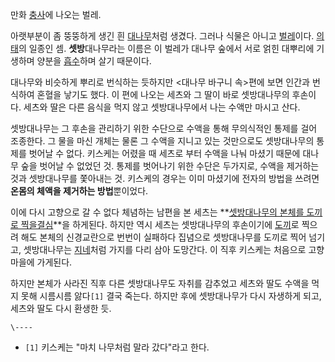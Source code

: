 만화 [충사](%EC%B6%A9%EC%82%AC.md)에 나오는 벌레.

아랫부분이 좀 뚱뚱하게 생긴 흰 [대나무](%EB%8C%80%EB%82%98%EB%AC%B4.md)처럼 생겼다. 그러나 식물은 아니고
[벌레](%EB%B2%8C%EB%A0%88.md)이다. [의태](%EC%9D%98%ED%83%9C.md)의 일종인 셈.
**셋방**대나무라는 이름은 이 벌레가 대나무 숲에서 서로 얽힌 대뿌리에 기생하며 양분을
[흡수](%ED%9D%A1%EC%88%98.md)하며 살기 때문이다.

대나무와 비슷하게 뿌리로 번식하는 듯하지만 <대나무 바구니 속>편에 보면 인간과 번식하여 혼혈을 낳기도 했다. 이 편에 나오는 세츠와 그
딸이 바로 셋방대나무의 후손이다. 세츠와 딸은 다른 음식을 먹지 않고 셋방대나무에서 나는 수액만 마시고 산다.

셋방대나무는 그 후손을 관리하기 위한 수단으로 수액을 통해 무의식적인 통제를 걸어 조종한다. 그 물을 마신 개체는 물론 그 수액을 지니고
있는 것만으로도 셋방대나무의 통제를 벗어날 수 없다. 키스케는 어렸을 때 세츠로 부터 수액을 나눠 마셨기 때문에 대나무 숲을 벗어날 수
없었던 것. 통제를 벗어나기 위한 수단은 두가지로, 수액을 제거하는 것과 셋방대나무를 쫓아내는 것. 키스케의 경우는 이미 마셨기에 전자의
방법을 쓰려면 **온몸의 체액을 제거하는 방법**뿐이었다.

이에 다시 고향으로 갈 수 없다 체념하는 남편을 본 세츠는 **[셋방대나무의 본체를 도끼로 찍을결심](%EC%A1%B4%EC%86%8D%EC%82%B4%ED%95%B4.md)**을 하게된다. 하지만 역시 세츠는 셋방대나무의
후손이기에 [도끼](%EB%8F%84%EB%81%BC.md)로 찍으려 해도 본체의 신경교란으로 번번이 실패하다 집념으로 셋방대나무를
도끼로 찍어 넘기고, 셋방대나무는 [지네](%EC%A7%80%EB%84%A4.md)처럼 가지를 다리 삼아 도망간다. 이 직후 키스케는
처음으로 고향마을에 가게된다.

하지만 본체가 사라진 직후 다른 셋방대나무도 자취를 감추었고 세츠와 딸도 수액을 먹지 못해 시름시름 앓다`[1]` 결국 죽는다. 하지만 후에
셋방대나무가 다시 자생하게 되고, 세츠와 딸도 다시 환생한 듯.

`\----`

  * `[1]` 키스케는 "마치 나무처럼 말라 갔다"라고 한다.

